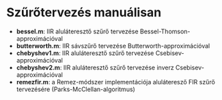 # Szűrőtervezés manuálisan

- **bessel.m**: IIR aluláteresztő szűrő tervezése Bessel-Thomson-approximációval
- **butterworth.m**: IIR sávszűrő tervezése Butterworth-approximációval
- **chebyshev1.m**: IIR aluláteresztő szűrő tervezése Csebisev-approximációval
- **chebyshev2.m**: IIR aluláteresztő szűrő tervezése inverz Csebisev-approximációval
- **remezfir.m**: a Remez-módszer implementációja aluláteresző FIR szűrő tervezésére (Parks-McClellan-algoritmus)
